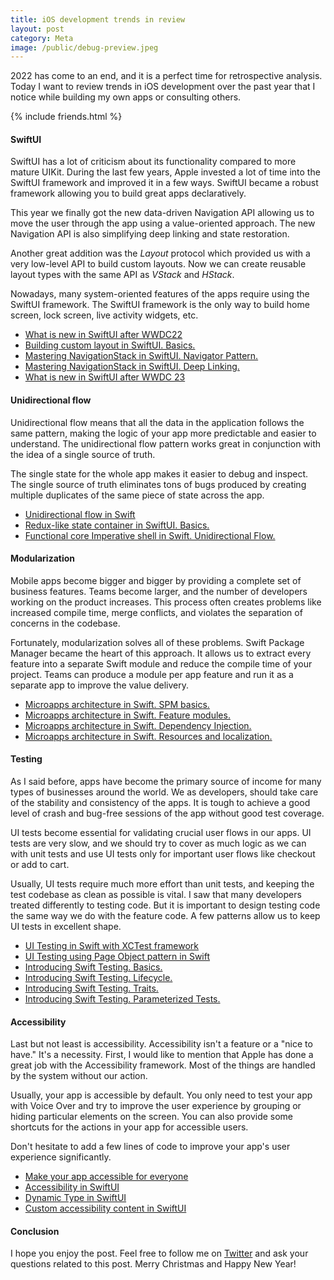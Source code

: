 ```yaml
---
title: iOS development trends in review
layout: post
category: Meta
image: /public/debug-preview.jpeg
---
```


2022 has come to an end, and it is a perfect time for retrospective analysis. Today I want to review trends in iOS development over the past year that I notice while building my own apps or consulting others.

{% include friends.html %}

#### SwiftUI
SwiftUI has a lot of criticism about its functionality compared to more mature UIKit. During the last few years, Apple invested a lot of time into the SwiftUI framework and improved it in a few ways. SwiftUI became a robust framework allowing you to build great apps declaratively.  

This year we finally got the new data-driven Navigation API allowing us to move the user through the app using a value-oriented approach. The new Navigation API is also simplifying deep linking and state restoration.

Another great addition was the *Layout* protocol which provided us with a very low-level API to build custom layouts. Now we can create reusable layout types with the same API as *VStack* and *HStack*.

Nowadays, many system-oriented features of the apps require using the SwiftUI framework. The SwiftUI framework is the only way to build home screen, lock screen, live activity widgets, etc.

* [What is new in SwiftUI after WWDC22](/2022/06/07/what-is-new-in-swiftui-after-wwdc22/)
* [Building custom layout in SwiftUI. Basics.](/2022/11/16/building-custom-layout-in-swiftui-basics/)
* [Mastering NavigationStack in SwiftUI. Navigator Pattern.](/2022/06/15/mastering-navigationstack-in-swiftui-navigator-pattern/)
* [Mastering NavigationStack in SwiftUI. Deep Linking.](/2022/06/21/mastering-navigationstack-in-swiftui-deep-linking/)
* [What is new in SwiftUI after WWDC 23](/2023/06/06/what-is-new-in-swiftui-after-wwdc23/)

#### Unidirectional flow
Unidirectional flow means that all the data in the application follows the same pattern, making the logic of your app more predictable and easier to understand. The unidirectional flow pattern works great in conjunction with the idea of a single source of truth.

The single state for the whole app makes it easier to debug and inspect. The single source of truth eliminates tons of bugs produced by creating multiple duplicates of the same piece of state across the app.

* [Unidirectional flow in Swift](/2023/07/11/unidirectional-flow-in-swift/)
* [Redux-like state container in SwiftUI. Basics.](/2019/09/18/redux-like-state-container-in-swiftui/)
* [Functional core Imperative shell in Swift. Unidirectional Flow.](/2022/03/16/functional-core-imperative-shell-in-swift-unidirectional-flow/)

#### Modularization
Mobile apps become bigger and bigger by providing a complete set of business features. Teams become larger, and the number of developers working on the product increases. This process often creates problems like increased compile time, merge conflicts, and violates the separation of concerns in the codebase.

Fortunately, modularization solves all of these problems. Swift Package Manager became the heart of this approach. It allows us to extract every feature into a separate Swift module and reduce the compile time of your project. Teams can produce a module per app feature and run it as a separate app to improve the value delivery.

* [Microapps architecture in Swift. SPM basics.](/2022/01/12/microapps-architecture-in-swift-spm-basics/)
* [Microapps architecture in Swift. Feature modules.](/2022/01/19/microapps-architecture-in-swift-feature-modules/)
* [Microapps architecture in Swift. Dependency Injection.](/2022/02/02/microapps-architecture-in-swift-dependency-injection/)
* [Microapps architecture in Swift. Resources and localization.](/2022/01/26/microapps-architecture-in-swift-resources-and-localization/)

#### Testing
As I said before, apps have become the primary source of income for many types of businesses around the world. We as developers, should take care of the stability and consistency of the apps. It is tough to achieve a good level of crash and bug-free sessions of the app without good test coverage.

UI tests become essential for validating crucial user flows in our apps. UI tests are very slow, and we should try to cover as much logic as we can with unit tests and use UI tests only for important user flows like checkout or add to cart.

Usually, UI tests require much more effort than unit tests, and keeping the test codebase as clean as possible is vital. I saw that many developers treated differently to testing code. But it is important to design testing code the same way we do with the feature code. A few patterns allow us to keep UI tests in excellent shape. 

* [UI Testing in Swift with XCTest framework](/2021/03/18/ui-testing-in-swift-with-xctest-framework/)
* [UI Testing using Page Object pattern in Swift](/2021/03/24/ui-testing-using-page-object-pattern-in-swift/)
* [Introducing Swift Testing. Basics.](/2024/10/22/introducing-swift-testing-basics/)
* [Introducing Swift Testing. Lifecycle.](/2024/10/29/introducing-swift-testing-lifecycle/)
* [Introducing Swift Testing. Traits.](/2024/11/05/introducing-swift-testing-traits/)
* [Introducing Swift Testing. Parameterized Tests.](/2024/11/12/introducing-swift-testing-parameterized-tests/)

#### Accessibility
Last but not least is accessibility. Accessibility isn't a feature or a "nice to have." It's a necessity. First, I would like to mention that Apple has done a great job with the Accessibility framework. Most of the things are handled by the system without our action.

Usually, your app is accessible by default. You only need to test your app with Voice Over and try to improve the user experience by grouping or hiding particular elements on the screen. You can also provide some shortcuts for the actions in your app for accessible users.

Don't hesitate to add a few lines of code to improve your app's user experience significantly.

* [Make your app accessible for everyone](/2018/07/09/make-your-app-accessible-for-everyone/)
* [Accessibility in SwiftUI](/2019/09/10/accessibility-in-swiftui/)
* [Dynamic Type in SwiftUI](/2019/10/09/dynamic-type-in-swiftui/)
* [Custom accessibility content in SwiftUI](/2021/10/06/custom-accessibility-content-in-swiftui/)


#### Conclusion
I hope you enjoy the post. Feel free to follow me on [Twitter](https://twitter.com/mecid) and ask your questions related to this post. Merry Christmas and Happy New Year!
